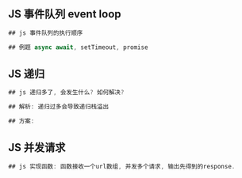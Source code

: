 
## JS 事件队列 event loop
```js
## js 事件队列的执行顺序

## 例题 async await, setTimeout, promise

```


## JS 递归
```js
## js 递归多了, 会发生什么? 如何解决?

## 解析: 递归过多会导致递归栈溢出

## 方案: 

```


## JS 并发请求
```js
## js 实现函数: 函数接收一个url数组, 并发多个请求, 输出先得到的response.

```